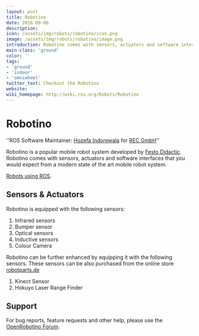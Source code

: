 ```yaml
---
layout: post
title: Robotino
date: 2016-09-06
description:
icon: /assets/img/robots/robotino/icon.png
image: /assets/img/robots/robotino/image.png
introduction: Robotino comes with sensors, actuators and software interfaces that you would expect from a modern state of the art mobile robot system.
main-class: 'ground'
color: ''
tags:
- 'ground'
- 'indoor'
- 'omniwheel'
twitter_text: Checkout the Robotino
website: 
wiki_homepage: http://wiki.ros.org/Robots/Robotino
---
```


# Robotino

''ROS Software Maintainer: [Hozefa Indorewala](HozefaIndorewala) for [REC GmbH](http://servicerobotics.eu/)''

Robotino is a popular mobile robot system developed by [Festo Didactic](http://www.festo-didactic.com/int-en/). Robotino comes with sensors, actuators and software interfaces that you would expect from a modern state of the art mobile robot system.

[Robots using ROS](http://www.ros.org/news/2010/06/robots-using-ros-robotino.html).

## Sensors & Actuators

Robotino is equipped with the following sensors:
 1. Infrared sensors
 2. Bumper sensor
 3. Optical sensors
 4. Inductive sensors
 5. Colour Camera

Robotino can be further enhanced by equipping it with the following sensors. These sensors can be also purchased from the online store [robotparts.de](http://www.roboparts.de/)
 1. Kinect Sensor
 2. Hokuyo Laser Range Finder

## Support

For bug reports, feature requests and other help, please use the [ OpenRobotino Forum](http://www.openrobotino.org).
